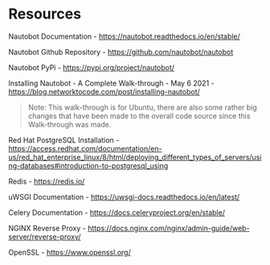 # Resources

Nautobot Documentation - <https://nautobot.readthedocs.io/en/stable/>

Nautobot Github Repository - <https://github.com/nautobot/nautobot>

Nautobot PyPi - <https://pypi.org/project/nautobot/>

Installing Nautobot - A Complete Walk-through - May 6 2021 - <https://blog.networktocode.com/post/installing-nautobot/>
>Note: This walk-through is for Ubuntu, there are also some rather big changes that have been made to the overall code source since this Walk-through was made.

Red Hat PostgreSQL Installation - <https://access.redhat.com/documentation/en-us/red_hat_enterprise_linux/8/html/deploying_different_types_of_servers/using-databases#introduction-to-postgresql_using>

Redis - <https://redis.io/>

uWSGI Documentation - <https://uwsgi-docs.readthedocs.io/en/latest/>

Celery Documentation - <https://docs.celeryproject.org/en/stable/>

NGINX Reverse Proxy - <https://docs.nginx.com/nginx/admin-guide/web-server/reverse-proxy/>

OpenSSL - <https://www.openssl.org/>
